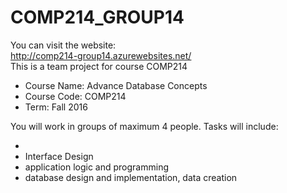 # COMP214_GROUP14 <br />
You can visit the website: <br />
http://comp214-group14.azurewebsites.net/ <br />
This is a team project for course COMP214 <br />
<ul>
<li>
Course Name: Advance Database Concepts
</li>
<li>
Course Code: COMP214
</li>
<li>
Term: Fall 2016</li></ul><p>
You will work in groups of maximum 4 people. Tasks will include:</p>
<ul>
<li>
</li>
<li>
Interface Design</li>
<li>
application logic and programming</li>
<li>
database design and implementation, data creation</li>

<ul>
